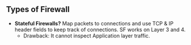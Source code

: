 ## Types of Firewall
- **Stateful Firewalls?**  Map packets to connections and use TCP & IP header fields to keep track of connections. SF works on Layer 3 and 4.
  - Drawback: It cannot inspect Application layer traffic.
